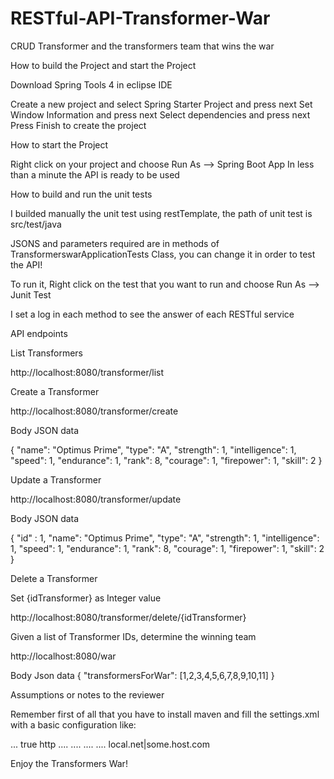 # RESTful-API-Transformer-War
CRUD Transformer and the transformers team that wins the war

How to build the Project and start the Project


Download Spring Tools 4 in eclipse IDE


Create a new project and select Spring Starter Project and press next
Set Window Information and press next
Select dependencies and press next
Press Finish to create the project


How to start the Project

Right click on your project and choose Run As --> Spring Boot App
In less than a minute the API is ready to be used


How to build and run the unit tests

I builded manually the unit test using restTemplate, the path of unit test is src/test/java

JSONS and parameters required are in methods of TransformerswarApplicationTests Class, you can change it in order to test the API!

To run it, Right click on the test that you want to run and choose Run As --> Junit Test

I set a log in each method to see the answer of each RESTful service


API endpoints


List Transformers

http://localhost:8080/transformer/list


Create a Transformer

http://localhost:8080/transformer/create

Body 
JSON data

{
    "name": "Optimus Prime",
    "type": "A",
    "strength": 1,
    "intelligence": 1,
    "speed": 1,
    "endurance": 1,
    "rank": 8,
    "courage": 1,
    "firepower": 1,
    "skill": 2
 }

Update a Transformer

http://localhost:8080/transformer/update

Body 
JSON data

{
  "id" : 1,
    "name": "Optimus Prime",
    "type": "A",
    "strength": 1,
    "intelligence": 1,
    "speed": 1,
    "endurance": 1,
    "rank": 8,
    "courage": 1,
    "firepower": 1,
    "skill": 2
 }


Delete a Transformer
 
Set {idTransformer} as Integer value

http://localhost:8080/transformer/delete/{idTransformer}


Given a list of Transformer IDs, determine the winning team	

http://localhost:8080/war

Body 
Json data
{
    "transformersForWar": [1,2,3,4,5,6,7,8,9,10,11]
}


Assumptions or notes to the reviewer

Remember first of all that you have to install maven and fill the settings.xml with a basic configuration like:

<proxies>
    <proxy>
      <id>...</id>
      <active>true</active>
      <protocol>http</protocol>
      <username>....</username>
      <password>....</password>
      <host>....</host>
      <port>....</port>
      <nonProxyHosts>local.net|some.host.com</nonProxyHosts>
    </proxy>
   </proxies>
   
   
   Enjoy the Transformers War!
